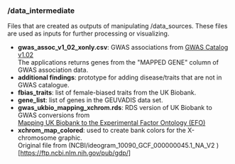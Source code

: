 ### /data_intermediate
Files that are created as outputs of manipulating /data_sources.
These files are used as inputs for further processing or visualizing.

- **gwas_assoc_v1_02_xonly.csv**: GWAS associations from [GWAS Catalog v1.02](https://www.ebi.ac.uk/gwas/docs/file-downloads)\
The applications returns genes from the "MAPPED GENE" column of GWAS association data.
- **additional findings**: prototype for adding disease/traits that are not in GWAS catalogue. 
- **fbias_traits**: list of female-biased traits from the UK Biobank. 
- **gene_list**: list of genes in the GEUVADIS data set.
- **gwas_ukbio_mapping_xchrom.rds**: RDS version of UK Biobank to GWAS conversions from\
[Mapping UK Biobank to the Experimental Factor Ontology (EFO)](https://github.com/EBISPOT/EFO-UKB-mappings)
- **xchrom_map_colored**: used to create bank colors for the  X-chromosome graphic.\
Original file from (NCBI/ideogram_10090_GCF_000000045.1_NA_V2 )[https://ftp.ncbi.nlm.nih.gov/pub/gdp/]